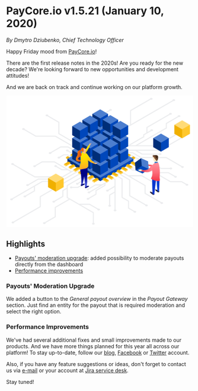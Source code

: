 # **PayCore.io v1.5.21 (January 10, 2020)**

*By Dmytro Dziubenko, Chief Technology Officer*

Happy Friday mood from [PayCore.io](https://paycore.io/)!

There are the first release notes in the 2020s! Are you ready for the new decade? We're looking forward to new opportunities and development attitudes!

And we are back on track and continue working on our platform growth.

![Are you ready for improvements?](images/v1.5.21/improvement.png)

## Highlights

* [Payouts' moderation upgrade](#payouts-moderation-upgrade): added possibility to moderate payouts directly from the dashboard
* [Performance improvements](#performance-improvements)

### Payouts' Moderation Upgrade

We added a button to the *General payout overview* in the *Payout Gateway* section. Just find an entity for the payout that is required moderation and select the right option.

### Performance Improvements

We've had several additional fixes and small improvements made to our products. And we have more things planned for this year all across our platform! To stay up-to-date, follow our [blog](https://paycore.io/blog/), [Facebook](https://www.facebook.com/paycore.io/) or [Twitter](https://twitter.com/paycoreio) account.

Also, if you have any feature suggestions or ideas, don't forget to contact us via [e-mail](mailto:support@paycore.io) or your account at [Jira service desk](https://support.paycore.io).

Stay tuned!
